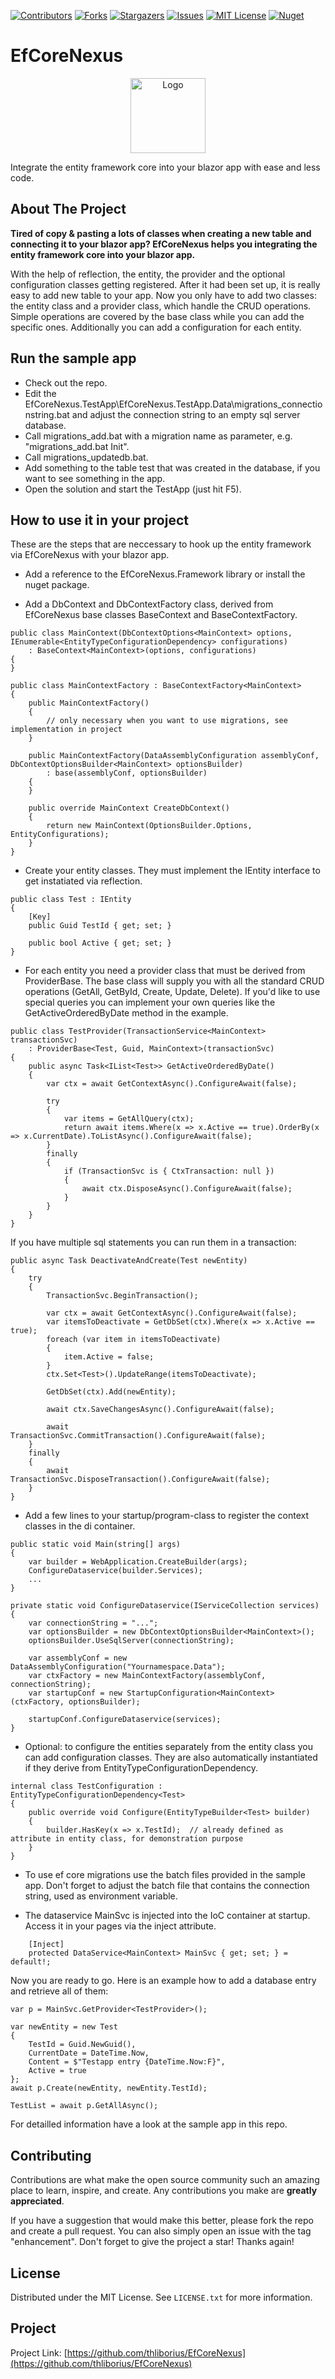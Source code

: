 <!-- PROJECT SHIELDS -->
<!--
*** I'm using markdown "reference style" links for readability.
*** Reference links are enclosed in brackets [ ] instead of parentheses ( ).
*** See the bottom of this document for the declaration of the reference variables
*** for contributors-url, forks-url, etc. This is an optional, concise syntax you may use.
*** https://www.markdownguide.org/basic-syntax/#reference-style-links
-->
[![Contributors][contributors-shield]][contributors-url]
[![Forks][forks-shield]][forks-url]
[![Stargazers][stars-shield]][stars-url]
[![Issues][issues-shield]][issues-url]
[![MIT License][license-shield]][license-url]
[![Nuget][nuget-shield]][nuget-url]

# EfCoreNexus

<div align="center">
  <a href="https://github.com/thliborius/EfCoreNexus">
    <img src="logo.png" alt="Logo" width="120" height="120">
  </a>
</div>

Integrate the entity framework core into your blazor app with ease and less code.


## About The Project

**Tired of copy & pasting a lots of classes when creating a new table and connecting it to your blazor app? EfCoreNexus helps you integrating the entity framework core into your blazor app.**

With the help of reflection, the entity, the provider and the optional configuration classes getting registered. After it had been set up, it is really easy to add new table to your app. Now you only have to add two classes: the entity class and a provider class, which handle the CRUD operations. Simple operations are covered by the base class while you can add the specific ones. Additionally you can add a configuration for each entity.


## Run the sample app

- Check out the repo.
- Edit the EfCoreNexus.TestApp\EfCoreNexus.TestApp.Data\migrations_connectionstring.bat and adjust the connection string to an empty sql server database.
- Call migrations_add.bat with a migration name as parameter, e.g. "migrations_add.bat Init".
- Call migrations_updatedb.bat.
- Add something to the table test that was created in the database, if you want to see something in the app.
- Open the solution and start the TestApp (just hit F5).

## How to use it in your project

These are the steps that are neccessary to hook up the entity framework via EfCoreNexus with your blazor app.

 - Add a reference to the EfCoreNexus.Framework library or install the nuget package.

- Add a DbContext and DbContextFactory class, derived from EfCoreNexus base classes BaseContext and BaseContextFactory.
```
public class MainContext(DbContextOptions<MainContext> options, IEnumerable<EntityTypeConfigurationDependency> configurations) 
	: BaseContext<MainContext>(options, configurations)
{
}
```
```
public class MainContextFactory : BaseContextFactory<MainContext>
{
    public MainContextFactory()
    {    
        // only necessary when you want to use migrations, see implementation in project
    }

    public MainContextFactory(DataAssemblyConfiguration assemblyConf, DbContextOptionsBuilder<MainContext> optionsBuilder)
        : base(assemblyConf, optionsBuilder)    
    {
    }

    public override MainContext CreateDbContext()
    {
        return new MainContext(OptionsBuilder.Options, EntityConfigurations);
    }
}
```
- Create your entity classes. They must implement the IEntity interface to get instatiated via reflection. 
```
public class Test : IEntity
{
    [Key]
    public Guid TestId { get; set; }

    public bool Active { get; set; }
}
```

- For each entity you need a provider class that must be derived from ProviderBase. The base class will supply you with all the standard CRUD operations (GetAll, GetById, Create, Update, Delete). If you'd like to use special queries you can implement your own queries like the GetActiveOrderedByDate method in the example.

```
public class TestProvider(TransactionService<MainContext> transactionSvc) 
	: ProviderBase<Test, Guid, MainContext>(transactionSvc)
{
    public async Task<IList<Test>> GetActiveOrderedByDate()
    {
        var ctx = await GetContextAsync().ConfigureAwait(false);

        try
        {
            var items = GetAllQuery(ctx);
            return await items.Where(x => x.Active == true).OrderBy(x => x.CurrentDate).ToListAsync().ConfigureAwait(false);
        }
        finally
        {
            if (TransactionSvc is { CtxTransaction: null })
            {
                await ctx.DisposeAsync().ConfigureAwait(false);
            }
        }
    }
}
```
If you have multiple sql statements you can run them in a transaction:
```
public async Task DeactivateAndCreate(Test newEntity)
{
    try
    {
        TransactionSvc.BeginTransaction();

        var ctx = await GetContextAsync().ConfigureAwait(false);
        var itemsToDeactivate = GetDbSet(ctx).Where(x => x.Active == true);
        foreach (var item in itemsToDeactivate)
        {
            item.Active = false;
        }
        ctx.Set<Test>().UpdateRange(itemsToDeactivate);

        GetDbSet(ctx).Add(newEntity);

        await ctx.SaveChangesAsync().ConfigureAwait(false);

        await TransactionSvc.CommitTransaction().ConfigureAwait(false);
    }
    finally
    {
        await TransactionSvc.DisposeTransaction().ConfigureAwait(false);
    }
}
```

- Add a few lines to your startup/program-class to register the context classes in the di container.
```
public static void Main(string[] args)
{
    var builder = WebApplication.CreateBuilder(args);
    ConfigureDataservice(builder.Services);
    ...
}

private static void ConfigureDataservice(IServiceCollection services)
{
    var connectionString = "...";
    var optionsBuilder = new DbContextOptionsBuilder<MainContext>();
    optionsBuilder.UseSqlServer(connectionString);

    var assemblyConf = new DataAssemblyConfiguration("Yournamespace.Data");
    var ctxFactory = new MainContextFactory(assemblyConf, connectionString);
    var startupConf = new StartupConfiguration<MainContext>(ctxFactory, optionsBuilder);

    startupConf.ConfigureDataservice(services);
}
```

- Optional: to configure the entities separately from the entity class you can add configuration classes. They are also automatically instantiated if they derive from EntityTypeConfigurationDependency. 

```
internal class TestConfiguration : EntityTypeConfigurationDependency<Test>
{
    public override void Configure(EntityTypeBuilder<Test> builder)
    {
        builder.HasKey(x => x.TestId);  // already defined as attribute in entity class, for demonstration purpose
    }
}
```

- To use ef core migrations use the batch files provided in the sample app. Don't forget to adjust the batch file that contains the connection string, used as environment variable.

- The dataservice MainSvc is injected into the IoC container at startup. Access it in your pages via the inject attribute.
```
    [Inject]
    protected DataService<MainContext> MainSvc { get; set; } = default!;
```

Now you are ready to go. Here is an example how to add a database entry and retrieve all of them:
```
var p = MainSvc.GetProvider<TestProvider>();

var newEntity = new Test
{
    TestId = Guid.NewGuid(),
    CurrentDate = DateTime.Now,
    Content = $"Testapp entry {DateTime.Now:F}",
    Active = true
};
await p.Create(newEntity, newEntity.TestId);

TestList = await p.GetAllAsync();
```
For detailled information have a look at the sample app in this repo.

## Contributing

Contributions are what make the open source community such an amazing place to learn, inspire, and create. Any contributions you make are **greatly appreciated**.

If you have a suggestion that would make this better, please fork the repo and create a pull request. You can also simply open an issue with the tag "enhancement".
Don't forget to give the project a star! Thanks again!

## License

Distributed under the MIT License. See `LICENSE.txt` for more information.

## Project

Project Link: [https://github.com/thliborius/EfCoreNexus](https://github.com/thliborius/EfCoreNexus)

<!-- MARKDOWN LINKS & IMAGES -->
<!-- https://www.markdownguide.org/basic-syntax/#reference-style-links -->
[contributors-shield]: https://img.shields.io/github/contributors/thliborius/EfCoreNexus.svg?style=for-the-badge
[contributors-url]: https://github.com/thliborius/EfCoreNexus/graphs/contributors
[forks-shield]: https://img.shields.io/github/forks/thliborius/EfCoreNexus.svg?style=for-the-badge
[forks-url]: https://github.com/thliborius/EfCoreNexus/network/members
[stars-shield]: https://img.shields.io/github/stars/thliborius/EfCoreNexus.svg?style=for-the-badge
[stars-url]: https://github.com/thliborius/EfCoreNexus/stargazers
[issues-shield]: https://img.shields.io/github/issues/thliborius/EfCoreNexus.svg?style=for-the-badge
[issues-url]: https://github.com/thliborius/EfCoreNexus/issues
[license-shield]: https://img.shields.io/github/license/thliborius/EfCoreNexus.svg?style=for-the-badge
[license-url]: https://github.com/thliborius/EfCoreNexus/blob/main/license.txt
[nuget-shield]: https://img.shields.io/nuget/v/EfCoreNexus.Framework?style=for-the-badge
[nuget-url]: https://www.nuget.org/packages/EfCoreNexus.Framework/

